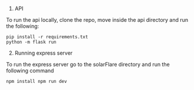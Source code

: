 1. API

To run the api locally, clone the repo, move inside the api directory and run the following:

```
pip install -r requirements.txt
python -m flask run
```

2. Running express server

To run the express server go to the solarFlare directory and run the following command
```
npm install npm run dev
```
